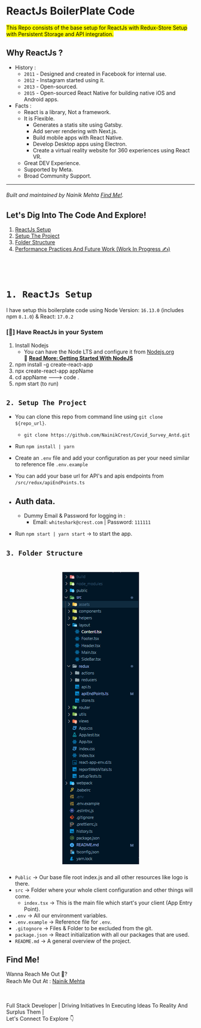 # ReactJs BoilerPlate Code

<mark>This Repo consists of the base setup for ReactJs with Redux-Store Setup with Persistent Storage and API integration.</mark>

## Why ReactJs ?

- History :
  - `2011` - Designed and created in Facebook for internal use.
  - `2012` - Instagram started using it.
  - `2013` - Open-sourced.
  - `2015` - Open-sourced React Native for building native iOS and Android apps.
- Facts :
  - React is a library, Not a framework.
  - It is Flexible.
    - Generates a statis site using Gatsby.
    - Add server rendering with Next.js.
    - Build mobile apps with React Native.
    - Develop Desktop apps using Electron.
    - Create a virtual reality website for 360 experiences using React VR.
  - Great DEV Experience.
  - Supported by Meta.
  - Broad Community Support.

<hr/>

###### Built and maintained by Nainik Mehta [Find Me!](#find-me).

## Let's Dig Into The Code And Explore!

1. [ReactJs Setup](#1-reactjs-setup)
2. [Setup The Project](#2-setup-the-project)
3. [Folder Structure](#3-folder-structure)
4. [Performance Practices And Future Work (Work In Progress️ ✍️)](#4-performance-practices-and-future-work)

<br/><br/>

# `1. ReactJs Setup`

I have setup this boilerplate code using Node Version: `16.13.0` (includes npm `8.1.0`) & React: `17.0.2`<br/>

### [📝] Have ReactJs in your System

1. Install Nodejs
   - You can have the Node LTS and configure it from [Nodejs.org](https://reactjs.org/en/download/)<br/>
     🔗 [**Read More: Getting Started With NodeJS**](https://medium.com/@erickcodes/getting-started-with-node-js-84972881508b)
2. npm install -g create-react-app
3. npx create-react-app appName
4. cd appName ---> code .
5. npm start (to run)

## `2. Setup The Project`

- You can clone this repo from command line using `git clone ${repo_url}`.

  - `git clone https://github.com/NainikCrest/Covid_Survey_Antd.git`

- Run `npm install | yarn`
- Create an `.env` file and add your configuration as per your need similar to reference file `.env.example`
- You can add your base url for API's and apis endpoints from `/src/redux/apiEndPoints.ts`
- ## Auth data.
  - Dummy Email & Password for logging in :
    - Email: `whiteshark@crest.com` | Password: `111111`
- Run `npm start | yarn start` -> to start the app.

## `3. Folder Structure`

<h1 align="center">
  <img src="public/reactstructure.png" alt="Folder Structure"/>
</h1>

- `Public` -> Our base file root index.js and all other resources like logo is there.
- `src` -> Folder where your whole client configuration and other things will come.
  - `index.tsx` -> This is the main file which start's your client (App Entry Point).
- `.env` -> All our environment variables.
- `.env.example` -> Reference file for `.env`.
- `.gitognore` -> Files & Folder to be excluded from the git.
- `package.json` -> React initialization with all our packages that are used.
- `README.md` -> A general overview of the project.

## Find Me!

Wanna Reach Me Out 📌?<br/>
Reach Me Out At :
[Nainik Mehta](https://github.com/NainikCrest)
<a href="https://www.linkedin.com/in/nainik-mehta-25nk12"><img src="src/public/assets/images/linkedin.svg" width="16" height="16"></img></a>
<a href="https://twitter.com/Nainik25"><img src="src/public/assets/images/twitter.svg" width="16" height="16"></img></a>

<!-- <a href="https://whitelioninfosystems.com/employee/606d5c041c705034c8f53878"><img src="src/public/assets/images/portfolio.png" width="16" height="16"></img></a> -->
<br/>
<br/>
Full Stack Developer | Driving Initiatives In Executing Ideas To Reality And Surplus Them |<br/>
Let's Connect To Explore 👇<br />
<a href="https://www.linkedin.com/in/nainik-mehta-25nk12"><img src="src/public/assets/images/linkedin.svg" width="16" height="16"></img></a>
<a href="https://twitter.com/Nainik25"><img src="src/public/assets/images/twitter.svg" width="16" height="16"></img></a>
<!-- <a href="https://whitelioninfosystems.com/employee/606d5c041c705034c8f53878"><img src="src/public/assets/images/portfolio.png" width="16" height="16"></img></a> -->
